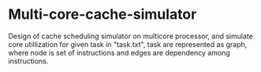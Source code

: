 # Multi-core-cache-simulator

Design of cache scheduling simulator on multicore processor,
and simulate core utillization for given task in "task.txt",
task are represented as graph,
	where node is set of instructions and edges are dependency
	among instructions.
